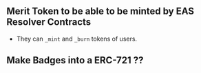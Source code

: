 ## Merit Token to be able to be minted by EAS Resolver Contracts

- They can `_mint` and `_burn` tokens of users.


## Make Badges into a ERC-721 ??